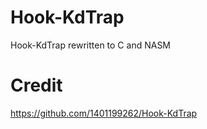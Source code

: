 # Hook-KdTrap
Hook-KdTrap rewritten to C and NASM

# Credit
https://github.com/1401199262/Hook-KdTrap
